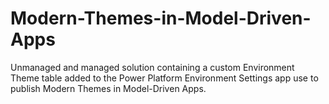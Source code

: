 # Modern-Themes-in-Model-Driven-Apps
Unmanaged and managed solution containing a custom Environment Theme table added to the Power Platform Environment Settings app use to publish Modern Themes in Model-Driven Apps.
